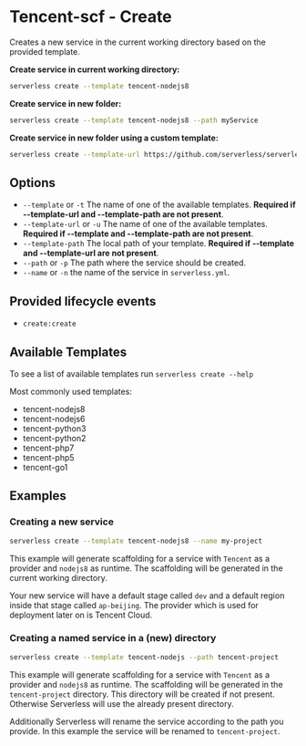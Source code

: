 
# Tencent-scf - Create

Creates a new service in the current working directory based on the provided template.

**Create service in current working directory:**

```bash
serverless create --template tencent-nodejs8
```

**Create service in new folder:**

```bash
serverless create --template tencent-nodejs8 --path myService
```

**Create service in new folder using a custom template:**

```bash
serverless create --template-url https://github.com/serverless/serverless/tree/master/lib/plugins/create/templates/tencent-nodejs8 --path myService
```
## Options

- `--template` or `-t` The name of one of the available templates. **Required if --template-url and --template-path are not present**.
- `--template-url` or `-u` The name of one of the available templates. **Required if --template and --template-path are not present**.
- `--template-path` The local path of your template. **Required if --template and --template-url are not present**.
- `--path` or `-p` The path where the service should be created.
- `--name` or `-n` the name of the service in `serverless.yml`.

## Provided lifecycle events

- `create:create`

## Available Templates

To see a list of available templates run `serverless create --help`

Most commonly used templates:

- tencent-nodejs8
- tencent-nodejs6
- tencent-python3
- tencent-python2
- tencent-php7
- tencent-php5
- tencent-go1

## Examples

### Creating a new service

```bash
serverless create --template tencent-nodejs8 --name my-project
```

This example will generate scaffolding for a service with `Tencent` as a provider and `nodejs8` as runtime. The scaffolding
will be generated in the current working directory.

Your new service will have a default stage called `dev` and a default region inside that stage called `ap-beijing`.
The provider which is used for deployment later on is Tencent Cloud.

### Creating a named service in a (new) directory

```bash
serverless create --template tencent-nodejs --path tencent-project
```

This example will generate scaffolding for a service with `Tencent` as a provider and `nodejs8` as runtime. The scaffolding
will be generated in the `tencent-project` directory. This directory will be created if not present. Otherwise Serverless
will use the already present directory.

Additionally Serverless will rename the service according to the path you provide. In this example the service will be
renamed to `tencent-project`.
